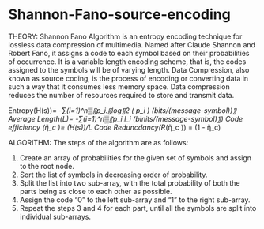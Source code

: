 # Shannon-Fano-source-encoding
THEORY:
 Shannon Fano Algorithm is an entropy encoding technique for lossless data compression of multimedia. Named after Claude Shannon and Robert Fano, it assigns a code to each symbol based on their probabilities of occurrence. It is a variable length encoding scheme, that is, the codes assigned to the symbols will be of varying length.
Data Compression, also known as source coding, is the process of encoding or converting data in such a way that it consumes less memory space. Data compression reduces the number of resources required to store and transmit data.

Entropy(H(s))= -∑_(i=1)^n▒〖p_i.〖log〗_2 ( p_i )  (bits/(message-symbol))〗
Average Length(L)= -∑_(i=1)^n▒〖p_i.l_i  (binits/(message-symbol)〗)
Code efficiency (ῆ_c )=  (H(s))/L
Code Reduncdancy(R_(ῆ_c )) = (1 - ῆ_c)


ALGORITHM:
The steps of the algorithm are as follows:
1. Create an array of probabilities for the given set of symbols and assign to the root node.
2. Sort the list of symbols in decreasing order of probability.
3. Split the list into two sub-array, with the total probability of both the parts being as close to each other as possible.
4. Assign the code “0” to the left sub-array and “1” to the right sub-array.
5. Repeat the steps 3 and 4 for each part, until all the symbols are split into individual sub-arrays.
